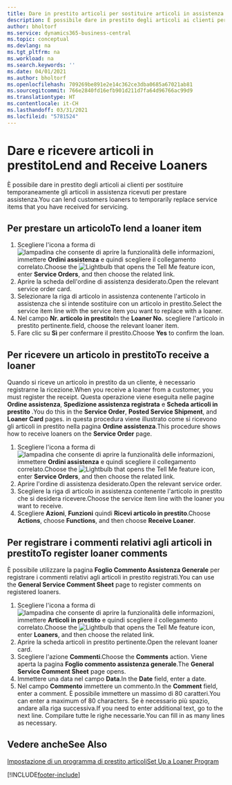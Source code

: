 ```yaml
---
title: Dare in prestito articoli per sostituire articoli in assistenza | Documenti Microsoft
description: È possibile dare in prestito degli articoli ai clienti per sostituire temporaneamente gli articoli in assistenza ricevuti per prestare assistenza.
author: bholtorf
ms.service: dynamics365-business-central
ms.topic: conceptual
ms.devlang: na
ms.tgt_pltfrm: na
ms.workload: na
ms.search.keywords: ''
ms.date: 04/01/2021
ms.author: bholtorf
ms.openlocfilehash: 709269be891e2e14c362ce3dba0685a67021ab81
ms.sourcegitcommit: 766e2840fd16efb901d211d7fa64d96766ac99d9
ms.translationtype: HT
ms.contentlocale: it-CH
ms.lasthandoff: 03/31/2021
ms.locfileid: "5781524"
---
```

# <a name="lend-and-receive-loaners"></a><span data-ttu-id="f3786-103">Dare e ricevere articoli in prestito</span><span class="sxs-lookup"><span data-stu-id="f3786-103">Lend and Receive Loaners</span></span>
<span data-ttu-id="f3786-104">È possibile dare in prestito degli articoli ai clienti per sostituire temporaneamente gli articoli in assistenza ricevuti per prestare assistenza.</span><span class="sxs-lookup"><span data-stu-id="f3786-104">You can lend customers loaners to temporarily replace service items that you have received for servicing.</span></span>  
  
## <a name="to-lend-a-loaner-item"></a><span data-ttu-id="f3786-105">Per prestare un articolo</span><span class="sxs-lookup"><span data-stu-id="f3786-105">To lend a loaner item</span></span>    
1. <span data-ttu-id="f3786-106">Scegliere l'icona a forma di ![lampadina che consente di aprire la funzionalità delle informazioni](media/ui-search/search_small.png "Informazioni sull'operazione che si desidera eseguire"), immettere **Ordini assistenza** e quindi scegliere il collegamento correlato.</span><span class="sxs-lookup"><span data-stu-id="f3786-106">Choose the ![Lightbulb that opens the Tell Me feature](media/ui-search/search_small.png "Tell me what you want to do") icon, enter **Service Orders**, and then choose the related link.</span></span>  
2. <span data-ttu-id="f3786-107">Aprire la scheda dell'ordine di assistenza desiderato.</span><span class="sxs-lookup"><span data-stu-id="f3786-107">Open the relevant service order card.</span></span>  
3. <span data-ttu-id="f3786-108">Selezionare la riga di articolo in assistenza contenente l'articolo in assistenza che si intende sostituire con un articolo in prestito.</span><span class="sxs-lookup"><span data-stu-id="f3786-108">Select the service item line with the service item you want to replace with a loaner.</span></span>  
4. <span data-ttu-id="f3786-109">Nel campo **Nr. articolo in prestito**</span><span class="sxs-lookup"><span data-stu-id="f3786-109">In the **Loaner No.**</span></span> <span data-ttu-id="f3786-110">scegliere l'articolo in prestito pertinente.</span><span class="sxs-lookup"><span data-stu-id="f3786-110">field, choose the relevant loaner item.</span></span>  
5. <span data-ttu-id="f3786-111">Fare clic su **Sì** per confermare il prestito.</span><span class="sxs-lookup"><span data-stu-id="f3786-111">Choose **Yes** to confirm the loan.</span></span>  

## <a name="to-receive-a-loaner"></a><span data-ttu-id="f3786-112">Per ricevere un articolo in prestito</span><span class="sxs-lookup"><span data-stu-id="f3786-112">To receive a loaner</span></span>  
<span data-ttu-id="f3786-113">Quando si riceve un articolo in prestito da un cliente, è necessario registrarne la ricezione.</span><span class="sxs-lookup"><span data-stu-id="f3786-113">When you receive a loaner from a customer, you must register the receipt.</span></span> <span data-ttu-id="f3786-114">Questa operazione viene eseguita nelle pagine **Ordine assistenza**, **Spedizione assistenza registrata** e  **Scheda articoli in prestito** .</span><span class="sxs-lookup"><span data-stu-id="f3786-114">You do this in the **Service Order**, **Posted Service Shipment**, and **Loaner Card** pages.</span></span> <span data-ttu-id="f3786-115">in questa procedura viene illustrato come si ricevono gli articoli in prestito nella pagina **Ordine assistenza**.</span><span class="sxs-lookup"><span data-stu-id="f3786-115">This procedure shows how to receive loaners on the **Service Order** page.</span></span>  
  
1. <span data-ttu-id="f3786-116">Scegliere l'icona a forma di ![lampadina che consente di aprire la funzionalità delle informazioni](media/ui-search/search_small.png "Informazioni sull'operazione che si desidera eseguire"), immettere **Ordini assistenza** e quindi scegliere il collegamento correlato.</span><span class="sxs-lookup"><span data-stu-id="f3786-116">Choose the ![Lightbulb that opens the Tell Me feature](media/ui-search/search_small.png "Tell me what you want to do") icon, enter **Service Orders**, and then choose the related link.</span></span>  
2. <span data-ttu-id="f3786-117">Aprire l'ordine di assistenza desiderato.</span><span class="sxs-lookup"><span data-stu-id="f3786-117">Open the relevant service order.</span></span>  
3. <span data-ttu-id="f3786-118">Scegliere la riga di articolo in assistenza contenente l'articolo in prestito che si desidera ricevere.</span><span class="sxs-lookup"><span data-stu-id="f3786-118">Choose the service item line with the loaner you want to receive.</span></span>  
4. <span data-ttu-id="f3786-119">Scegliere **Azioni**, **Funzioni** quindi **Ricevi articolo in prestito**.</span><span class="sxs-lookup"><span data-stu-id="f3786-119">Choose **Actions**, choose **Functions**, and then choose **Receive Loaner**.</span></span>  

## <a name="to-register-loaner-comments"></a><span data-ttu-id="f3786-120">Per registrare i commenti relativi agli articoli in prestito</span><span class="sxs-lookup"><span data-stu-id="f3786-120">To register loaner comments</span></span>  
<span data-ttu-id="f3786-121">È possibile utilizzare la pagina **Foglio Commento Assistenza Generale** per registrare i commenti relativi agli articoli in prestito registrati.</span><span class="sxs-lookup"><span data-stu-id="f3786-121">You can use the **General Service Comment Sheet** page to register comments on registered loaners.</span></span>  
  
1. <span data-ttu-id="f3786-122">Scegliere l'icona a forma di ![lampadina che consente di aprire la funzionalità delle informazioni](media/ui-search/search_small.png "Informazioni sull'operazione che si desidera eseguire"), immettere **Articoli in prestito** e quindi scegliere il collegamento correlato.</span><span class="sxs-lookup"><span data-stu-id="f3786-122">Choose the ![Lightbulb that opens the Tell Me feature](media/ui-search/search_small.png "Tell me what you want to do") icon, enter **Loaners**, and then choose the related link.</span></span>  
2. <span data-ttu-id="f3786-123">Aprire la scheda articoli in prestito pertinente.</span><span class="sxs-lookup"><span data-stu-id="f3786-123">Open the relevant loaner card.</span></span>  
3. <span data-ttu-id="f3786-124">Scegliere l'azione **Commenti**.</span><span class="sxs-lookup"><span data-stu-id="f3786-124">Choose the **Comments** action.</span></span> <span data-ttu-id="f3786-125">Viene aperta la pagina **Foglio commento assistenza generale**.</span><span class="sxs-lookup"><span data-stu-id="f3786-125">The **General Service Comment Sheet** page opens.</span></span>  
4. <span data-ttu-id="f3786-126">Immettere una data nel campo **Data**.</span><span class="sxs-lookup"><span data-stu-id="f3786-126">In the **Date** field, enter a date.</span></span>  
5. <span data-ttu-id="f3786-127">Nel campo **Commento** immettere un commento.</span><span class="sxs-lookup"><span data-stu-id="f3786-127">In the **Comment** field, enter a comment.</span></span> <span data-ttu-id="f3786-128">È possibile immettere un massimo di 80 caratteri.</span><span class="sxs-lookup"><span data-stu-id="f3786-128">You can enter a maximum of 80 characters.</span></span> <span data-ttu-id="f3786-129">Se è necessario più spazio, andare alla riga successiva.</span><span class="sxs-lookup"><span data-stu-id="f3786-129">If you need to enter additional text, go to the next line.</span></span> <span data-ttu-id="f3786-130">Compilare tutte le righe necessarie.</span><span class="sxs-lookup"><span data-stu-id="f3786-130">You can fill in as many lines as necessary.</span></span>  
  
## <a name="see-also"></a><span data-ttu-id="f3786-131">Vedere anche</span><span class="sxs-lookup"><span data-stu-id="f3786-131">See Also</span></span>  
[<span data-ttu-id="f3786-132">Impostazione di un programma di prestito articoli</span><span class="sxs-lookup"><span data-stu-id="f3786-132">Set Up a Loaner Program</span></span>](service-how-setup-loaner-program.md)   


[!INCLUDE[footer-include](includes/footer-banner.md)]